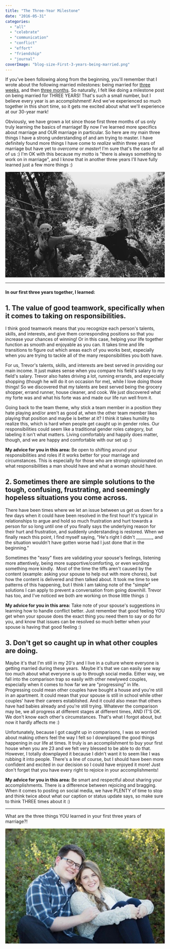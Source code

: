 ```yaml
---
title: "The Three-Year Milestone"
date: "2016-05-31"
categories: 
  - "all"
  - "celebrate"
  - "communication"
  - "conflict"
  - "effort"
  - "friendship"
  - "journal"
coverImage: "blog-size-First-3-years-being-married.png"
---
```


If you've been following along from the beginning, you'll remember that I wrote about the following married milestones: being married for [three weeks](http://freshlymarried.com/the-three-week-milestone/), and then [three months](http://freshlymarried.com/the-three-month-milestone/). So naturally, I felt like doing a milestone post on being married for THREE YEARS! That's such a small number, but I believe every year is an accomplishment! And we've experienced so much together in this short time, so it gets me excited about what we'll experience at our 30-year mark!

Obviously, we have grown a lot since those first three months of us only truly learning the basics of marriage! By now I've learned more specifics about marriage and OUR marriage in particular. So here are my main three things I have a strong understanding of and am trying to master. I have definitely found more things I have come to _realize_ within three years of marriage but have yet to _overcome_ or _master_! I'm sure that's the case for all of us :) I'm OK with this because my motto is "there is always something to work on in marriage", and I know that in another three years I'll have fully learned just a few more things :)

![three things I learned in three years of marriage, newlyweds, being newlyweds, newlyweds for three years, newlywed life, things I learned as a newlywed, lds newlywed life, being a newlywed, things to learn in marriage, progression in marriage, comparisons in marriage, comparing your marriage, simple solutions in marriage, resolutions in marriage, team work in marriage, being a team in marriage, married responsibilities](/images/IMG_0519.jpg)

* * *

#### In our first three years together, I learned:

## **1\. The value of good teamwork, specifically when it comes to taking on responsibilities.**

I think good teamwork means that you recognize each person's talents, skills, and interests, and give them corresponding positions so that you increase your chances of winning! Or in this case, helping your life together function as smooth and enjoyable as you can. It takes time and life transitions to figure out which areas each of you works best, especially when you are trying to tackle all of the many responsibilities you both have.

For us, Trevor's talents, skills, and interests are best served in providing our main income. It just makes sense when you compare his field's salary to my field's salary. Trevor also hates driving a lot, running errands, and especially shopping (though he will do it on occasion for me), while I love doing those things! So we discovered that my talents are best served being the grocery shopper, errand runner, house cleaner, and cook. We just discovered what my forte was and what his forte was and made our life run well from it.

Going back to the team theme, why stick a team member in a position they hate playing and/or aren't as good at, when the other team member likes playing that position and maybe is better at it? I think it takes humility to realize this, which is hard when people get caught up in gender roles. Our responsibilities could seem like a traditional gender roles category, but labeling it isn't what matters. Living comfortably and happily does matter, though, and we are happy and comfortable with our set up :)

**My advice for you in this area:** Be open to shifting around your responsibilities and roles if it works better for your marriage and circumstances. This is especially for those who are strongly opinionated on what responsibilities a man should have and what a woman should have.

## **2\. Sometimes there are simple solutions to the tough, confusing, frustrating, and seemingly hopeless situations you come across.**

There have been times where we let an issue between us get us down for a few days when it could have been resolved in the first hour! It's typical in relationships to argue and hold so much frustration and hurt towards a person for so long until one of you finally says the underlying reason for their hurt and frustration, and suddenly understanding is restored. When we finally reach this point, I find myself saying, "He's right I didn't \_\_\_\_\_\_\_\_, and the situation wouldn't have gotten worse had I just done that in the beginning."

Sometimes the "easy" fixes are validating your spouse's feelings, listening more attentively, being more supportive/comforting, or even wording something more kindly.  Most of the time the tiffs aren't caused by the content (example: asking your spouse to help out with more chores), but how the content is delivered and then talked about. It took me time to see patterns of this happening, but I think I am taking note of the "simple" solutions I can apply to prevent a conversation from going downhill. Trevor has too, and I've noticed we both are working on those little things :)

**My advice for you in this area:** Take note of your spouse's suggestions in learning how to handle conflict better. Just remember that good feeling YOU get when your spouse does the exact thing you need them to say or do for you, and know that issues can be resolved so much better when your spouse is having that good feeling :)

## **3\. Don't get so caught up in what other couples are doing.**

Maybe it's that I'm still in my 20's and I live in a culture where everyone is getting married during these years.  Maybe it's that we can easily see way too much about what everyone is up to through social media. Either way, we fall into the comparison trap so easily with other newlywed couples, especially when it comes to how far we are "progressing" in life. Progressing could mean other couples have bought a house and you're still in an apartment. It could mean that your spouse is still in school while other couples' have their careers established. And it could also mean that others have had babies already and you're still trying. Whatever the comparison may be, we all progress at different stages at different times, AND IT'S OK. We don't know each other's circumstances. That's what I forgot about, but now it hardly affects me :)

Unfortunately, because I got caught up in comparisons, I was so worried about making others feel the way I felt so I downplayed the good things happening in our life at times. It truly is an accomplishment to buy your first house when you are 23 and we felt very blessed to be able to do that. However, I totally downplayed it because I didn't want it to seem like I was rubbing it into people. There's a line of course, but I should have been more confident and excited in our decision so I could have enjoyed it more! Just don't forget that you have every right to rejoice in your accomplishments!

**My advice for you in this area:** Be smart and respectful about sharing your accomplishments. There is a difference between rejoicing and bragging. When it comes to posting on social media, we have PLENTY of time to stop and think twice about what our caption or status update says, so make sure to think THREE times about it :)

* * *

What are the three things YOU learned in your first three years of marriage?!

![three things I learned in three years of marriage, newlyweds, being newlyweds, newlyweds for three years, newlywed life, things I learned as a newlywed, lds newlywed life, being a newlywed, things to learn in marriage, progression in marriage, comparisons in marriage, comparing your marriage, simple solutions in marriage, resolutions in marriage, team work in marriage, being a team in marriage, married responsibilities](/images/762A3092-1-Edit-1.jpg)
